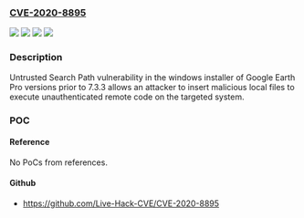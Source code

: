 ### [CVE-2020-8895](https://cve.mitre.org/cgi-bin/cvename.cgi?name=CVE-2020-8895)
![](https://img.shields.io/static/v1?label=Product&message=Earth%20Pro&color=blue)
![](https://img.shields.io/static/v1?label=Version&message=%3C%207.3.3%20&color=brighgreen)
![](https://img.shields.io/static/v1?label=Vulnerability&message=CWE-427%20Uncontrolled%20Search%20Path%20Element&color=brighgreen)
![](https://img.shields.io/static/v1?label=Vulnerability&message=DLL%20Hijacking&color=brighgreen)

### Description

Untrusted Search Path vulnerability in the windows installer of Google Earth Pro versions prior to 7.3.3 allows an attacker to insert malicious local files to execute unauthenticated remote code on the targeted system.

### POC

#### Reference
No PoCs from references.

#### Github
- https://github.com/Live-Hack-CVE/CVE-2020-8895

